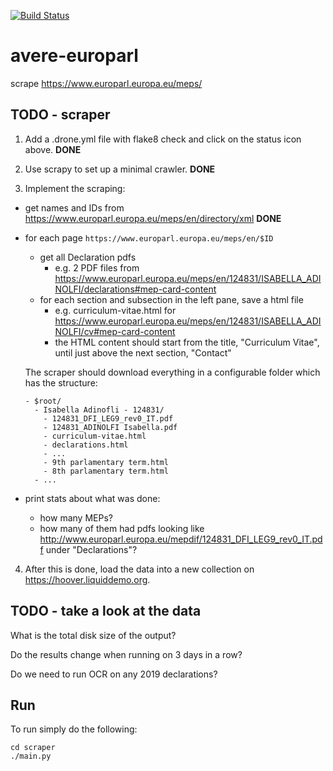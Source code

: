 [![Build Status](https://jenkins.liquiddemo.org/api/badges/CRJI/avere-europarl/status.svg)](https://jenkins.liquiddemo.org/CRJI/avere-europarl)

# avere-europarl

scrape https://www.europarl.europa.eu/meps/

## TODO - scraper

1. Add a .drone.yml file with flake8 check and click on the status icon above. **DONE**

2. Use scrapy to set up a minimal crawler. **DONE**

3. Implement the scraping:

 - get names and IDs from https://www.europarl.europa.eu/meps/en/directory/xml **DONE**
 - for each page `https://www.europarl.europa.eu/meps/en/$ID`
   * get all Declaration pdfs
     - e.g. 2 PDF files from https://www.europarl.europa.eu/meps/en/124831/ISABELLA_ADINOLFI/declarations#mep-card-content
   * for each section and subsection in the left pane, save a html file
     - e.g. curriculum-vitae.html for https://www.europarl.europa.eu/meps/en/124831/ISABELLA_ADINOLFI/cv#mep-card-content
     - the HTML content should start from the title, "Curriculum Vitae", until just above the next section, "Contact"

   The scraper should download everything in a configurable folder which has the structure:

       - $root/
         - Isabella Adinofli - 124831/
           - 124831_DFI_LEG9_rev0_IT.pdf
           - 124831_ADINOLFI Isabella.pdf
           - curriculum-vitae.html
           - declarations.html
           - ...
           - 9th parlamentary term.html
           - 8th parlamentary term.html
         - ...      
 - print stats about what was done:
   - how many MEPs?
   - how many of them had pdfs looking like http://www.europarl.europa.eu/mepdif/124831_DFI_LEG9_rev0_IT.pdf under "Declarations"?  

4. After this is done, load the data into a new collection on https://hoover.liquiddemo.org.

## TODO - take a look at the data

What is the total disk size of the output?

Do the results change when running on 3 days in a row?

Do we need to run OCR on any 2019 declarations?

## Run
To run simply do the following:

```shell
cd scraper
./main.py
```
